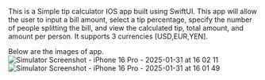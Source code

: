 This is a Simple tip calculator IOS app built using SwiftUI. 
This app will allow the user to input a bill amount, select a tip percentage, specify the number of people splitting the bill, and view the calculated tip, total amount, and amount per person.
It supports 3 currencies [USD,EUR,YEN].

Below are the images of app.
![Simulator Screenshot - iPhone 16 Pro - 2025-01-31 at 16 02 11](https://github.com/user-attachments/assets/dbbdfacb-377e-4fad-8f2c-edcbc39b4979)
![Simulator Screenshot - iPhone 16 Pro - 2025-01-31 at 16 01 49](https://github.com/user-attachments/assets/daac46d3-f61a-408b-bff5-d00a432f94d5)
